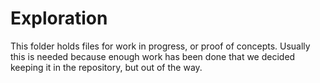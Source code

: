 # Exploration

This folder holds files for work in progress, or proof of concepts. Usually this is
needed because enough work has been done that we decided keeping it in the repository,
but out of the way.
